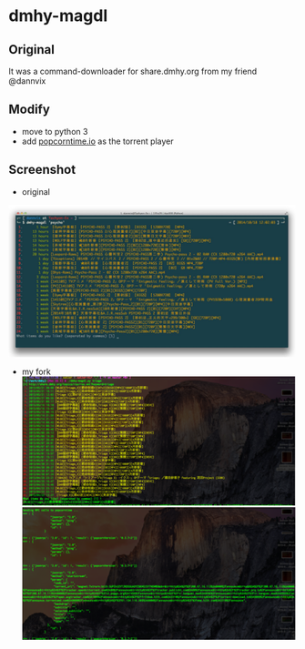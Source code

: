 # dmhy-magdl

## Original

It was a command-downloader for share.dmhy.org from my friend @dannvix

## Modify

- move to python 3
- add [popcorntime.io](https://popcorntime.io/) as the torrent player

## Screenshot

- original

![screenshot](screenshot.jpg)

- my fork
![screenshot2](screenshot2.png)
![screenshot3](screenshot3.png)
